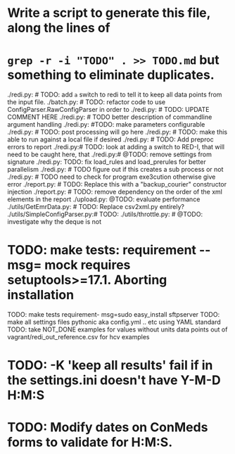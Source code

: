 # Write a script to generate this file, along the lines of
# `grep -r -i "TODO" . >> TODO.md` but something to eliminate duplicates.

./redi.py:	# TODO: add `a` switch to redi to tell it to keep all data points from the input file.
./batch.py:        # TODO: refactor code to use ConfigParser.RawConfigParser in order to
./redi.py:    # TODO: UPDATE COMMENT HERE
./redi.py:        # TODO better description of commandline argument handling
./redi.py:    #TODO: make parameters configurable
./redi.py:    # TODO: post processing will go here
./redi.py:    # TODO: make this able to run against a local file if desired
./redi.py:        # TODO: Add preproc errors to report
./redi.py:# TODO: look at adding a switch to RED-I, that will need to be caught here, that
./redi.py:# @TODO: remove settings from signature
./redi.py:    TODO: fix load_rules and load_prerules for better parallelism
./redi.py:    # TODO figure out if this creates a sub process or not
./redi.py:    # TODO need to check for program exe3cution otherwise give error
./report.py:        # TODO: Replace this with a "backup_courier" constructor injection
./report.py:        # TODO: remove dependency on the order of the xml elements in the report
./upload.py:    @TODO: evaluate performance
./utils/GetEmrData.py:    # TODO: Replace csv2xml.py entirely?
./utils/SimpleConfigParser.py:# TODO:
./utils/throttle.py:        # @TODO: investigate why the deque is not
# TODO: make tests: requirement -- msg= mock requires setuptools>=17.1. Aborting installation
TODO: make tests requirement- msg=sudo easy_install sftpserver
TODO: make all settings files pythonic aka config.yml .. etc using YAML standard
TODO: take NOT_DONE examples for values without units data points out of vagrant/redi_out_reference.csv for hcv examples
# TODO: -K 'keep all results' fail if in the settings.ini doesn't have Y-M-D H:M:S
# TODO: Modify dates on ConMeds forms to validate for H:M:S.
